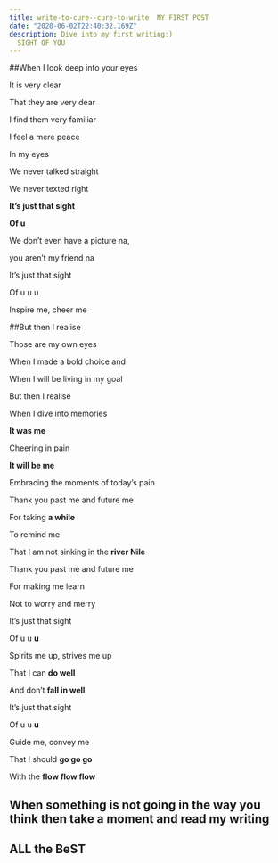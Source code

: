 ```yaml
---
title: write-to-cure--cure-to-write  MY FIRST POST
date: "2020-06-02T22:40:32.169Z"
description: Dive into my first writing:)
  SIGHT OF YOU
---
```


##When I look deep into your eyes

It is very clear

That they are very dear

I find them very familiar

I feel a mere peace

In my eyes

We never talked straight

We never texted right

**It’s just that sight**

**Of u**

We don’t even have a picture na,

you aren’t my friend na

It’s just that sight

Of u u u

Inspire me, cheer me

##But then I realise

Those are my own eyes

When I made a bold choice and

When I will be living in my goal

But then I realise

When I dive into memories

**It was me**

Cheering in pain

**It will be me**

Embracing the moments of today’s pain

Thank you past me and future me

For taking **a while**

To remind me

That I am not sinking in the **river Nile**

Thank you past me and future me

For making me learn

Not to worry and merry

It’s just that sight

Of u u **u**

Spirits me up, strives me up

That I can **do well**

And don’t **fall in well**

It’s just that sight

Of u u **u**

Guide me, convey me

That I should **go go go**

With the **flow flow flow**

## When something is not going in the way you think then take a moment and read my writing

## ALL the BeST
